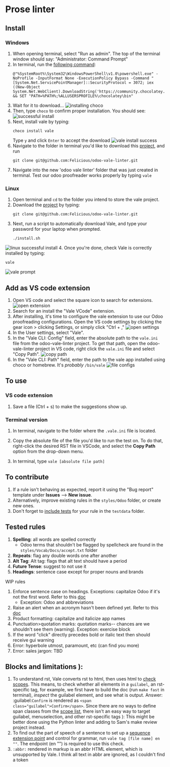 # Prose linter

## Install

### Windows
1. When opening terminal, select "Run as admin". The top of the terminal window should say: "Administrator: Command Prompt"
2. In terminal, run the [following command](https://docs.chocolatey.org/en-us/choco/setup#install-with-cmd.exe):
   ```shell
   @"%SystemRoot%\System32\WindowsPowerShell\v1.0\powershell.exe" -NoProfile -InputFormat None -ExecutionPolicy Bypass -Command "[System.Net.ServicePointManager]::SecurityProtocol = 3072; iex ((New-Object System.Net.WebClient).DownloadString('https://community.chocolatey.org/install.ps1'))" && SET "PATH=%PATH%;%ALLUSERSPROFILE%\chocolatey\bin"
   ```
3. Wait for it to download...
![installing choco](/screenshots/choco-install.png)
4. Then, type `choco` to confirm proper installation. You should see:
![successful install](/screenshots/choco-success.png)
5. Next, install vale by typing:
   ```shell
   choco install vale
   ```
   Type `y` and click `Enter` to accept the download
![vale install success](/screenshots/vale-success.png)
6. Navigate to the folder in terminal you'd like to download this [project](https://github.com/Felicious/odoo-vale-linter), and run
   ```shell
   git clone git@github.com:Felicious/odoo-vale-linter.git
   ```
7. Navigate into the new 'odoo vale linter' folder that was just created in terminal. Test our odoo proofreader works properly by typing `vale`

### Linux
1. Open terminal and `cd` to the folder you intend to store the vale project.
2. Download the [project](https://github.com/Felicious/odoo-vale-linter) by typing:
   ```shell
   git clone git@github.com:Felicious/odoo-vale-linter.git
   ```
3. Next, run a script to automatically download Vale, and type your password for your laptop when prompted.
   ```shell
   ./install.sh
   ```
![linux successful install](/screenshots/linux-install.png)
4. Once you're done, check Vale is correctly installed by typing:
   ```shell
   vale
   ```
![vale prompt](/screenshots/vale-success-msg.png)

## Add as VS code extension
1. Open VS code and select the square icon to search for extensions.
![open extension](/screenshots/extensions.png)
2. Search for an install the "Vale VCode" extension.
3. After installing, it's time to configure the vale extension to use our Odoo proofreading configurations. Open the VS code settings by clicking the gear icon > clicking Settings, or simply click "Ctrl + ,"
![open settings](/screenshots/open-settings.png)
4. In the User settings, select "Vale".
5. In the "Vale CLI: Config" field, enter the absolute path to the `vale.ini` file from the odoo-vale-linter project. To get that path, open the odoo-vale-linter project in VS code, right click the `vale.ini` file and select "Copy Path".
![copy path](/screenshots/vale-path.png)
6. In the "Vale CLI: Path" field, enter the path to the vale app installed using choco or homebrew. It's *probably* `/bin/vale`
![file configs](/screenshots/file-configs.png)

## To use
### VS code extension
1. Save a file (Ctrl + s) to make the suggestions show up.

### Terminal version
1. In terminal, navigate to the folder where the `.vale.ini` file is located.
2. Copy the absolute file of the file you'd like to run the test on. To do that, right-click the
   desired RST file in VSCode, and select the **Copy Path** option from the drop-down menu.

3. In terminal, type `vale [absolute file path]`

## To contribute
1. If a rule isn't behaving as expected, report it using the "Bug report" template under **Issues** --> **New issue**.
2. Alternatively, improve existing rules in the `styles/Odoo` folder, or create new ones.
3. Don't forget to [include tests](./TESTING.md) for your rule in the `testdata` folder.

## Tested rules
1. **Spelling**: all words are spelled correctly
   - Odoo terms that shouldn't be flagged by spellcheck are found in the `styles/Vocab/Docs/accept.txt` folder
2. **Repeats**: flag any double words one after another
3. **Alt Tag**: Alt tag: flags that alt text should have a period
4. **Future Tense**: suggest to not use it
5. **Headings**: sentence case except for proper nouns and brands

WIP rules
1. Enforce sentence case on headings. Exceptions: capitalize Odoo if it's not the first word. Refer
   to this [doc](https://vale.sh/docs/topics/styles/#capitalization)
   - Exception: Odoo and abbreviations
2. Raise an alert when an acronym hasn't been defined yet. Refer to this
   [doc](https://vale.sh/docs/topics/styles/#conditional)
3. Product formatting: capitalize and italicize app names
4. Punctuation>quotation marks: quotation marks-- chances are we shouldn't see them (warning).
   Exception: exercise block
5. If the word "click" directly precedes bold or italic text then should receive gui warning
6. Error: hyperbole
  utmost, paramount, etc (can find you more)
7. Error: sales jargon: TBD

## Blocks and limitations ):
1. To understand rst, Vale converts rst to html, then uses html to [check scopes](https://vale.sh/docs/topics/scoping/#types-formats-and-scopes). This means, to check whether all elements in a `guilabel`, an rst-specific tag, for example, we first have to build the doc (run `make fast` in terminal), *inspect* the guilabel element, and see what is output. Answer: :guilabel:`Confirm` is rendered as `<span class="guilabel">Confirm</span>`. Since there are no ways to define span classes from the [scope list](https://vale.sh/docs/topics/scoping/#markup), there isn't an easy way to target guilabel, menuselection, and other rst-specific tags ): This might be better done using the Python linter and adding to Sam's make review project instead.
2. To find out the part of speech of a sentence to set up a [sequence extension point](https://vale.sh/docs/topics/styles/#sequence) and control for grammar, run `vale tag [file name] en ""`. The endpoint (en "") is required to use this check.
3. `:abbr:` rendered in markup is an abbr HTML element, which is unsupported by Vale. I think all text in abbr are ignored, as I couldn't find a token